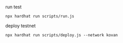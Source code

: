 run test
```
npx hardhat run scripts/run.js
```

deploy testnet
```
npx hardhat run scripts/deploy.js --network kovan
```


